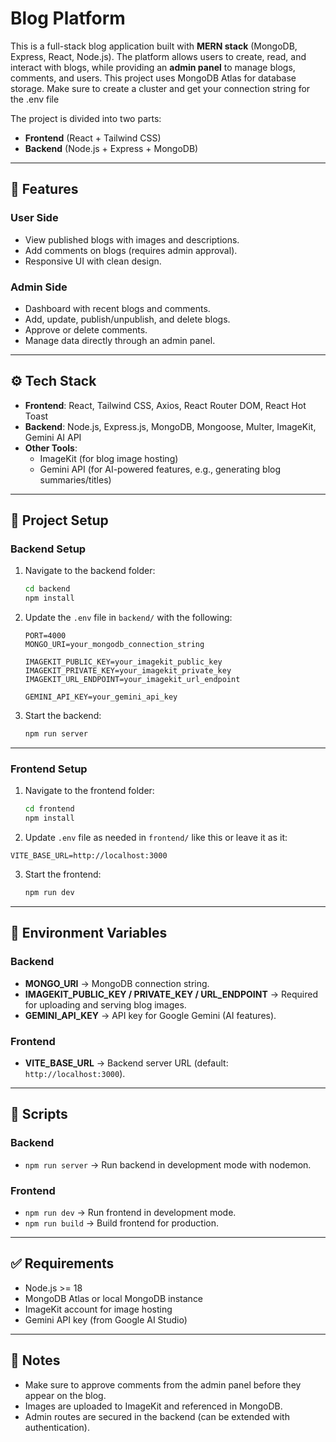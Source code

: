 # Blog Platform  

This is a full-stack blog application built with **MERN stack** (MongoDB, Express, React, Node.js). The platform allows users to create, read, and interact with blogs, while providing an **admin panel** to manage blogs, comments, and users.
This project uses MongoDB Atlas for database storage. Make sure to create a cluster and get your connection string for the .env file

The project is divided into two parts:  
- **Frontend** (React + Tailwind CSS)  
- **Backend** (Node.js + Express + MongoDB)  

---

## 🚀 Features  

### User Side  
- View published blogs with images and descriptions.  
- Add comments on blogs (requires admin approval).  
- Responsive UI with clean design.  

### Admin Side  
- Dashboard with recent blogs and comments.  
- Add, update, publish/unpublish, and delete blogs.  
- Approve or delete comments.  
- Manage data directly through an admin panel.  

---

## ⚙️ Tech Stack  

- **Frontend**: React, Tailwind CSS, Axios, React Router DOM, React Hot Toast  
- **Backend**: Node.js, Express.js, MongoDB, Mongoose, Multer, ImageKit, Gemini AI API  
- **Other Tools**:  
  - ImageKit (for blog image hosting)  
  - Gemini API (for AI-powered features, e.g., generating blog summaries/titles)  

---

## 📂 Project Setup  

### Backend Setup  
1. Navigate to the backend folder:  
   ```bash
   cd backend
   npm install
   ```  

2. Update the `.env` file in `backend/` with the following:  
   ```env
   PORT=4000
   MONGO_URI=your_mongodb_connection_string

   IMAGEKIT_PUBLIC_KEY=your_imagekit_public_key
   IMAGEKIT_PRIVATE_KEY=your_imagekit_private_key
   IMAGEKIT_URL_ENDPOINT=your_imagekit_url_endpoint

   GEMINI_API_KEY=your_gemini_api_key
   ```  

3. Start the backend:  
   ```bash
   npm run server
   ```  

---

### Frontend Setup  
1. Navigate to the frontend folder:  
   ```bash
   cd frontend
   npm install
   ```  

2.  Update `.env` file as needed in `frontend/` like this or leave it as it:  
   ```env
   VITE_BASE_URL=http://localhost:3000
   ```  

3. Start the frontend:  
   ```bash
   npm run dev
   ```  

---

## 🔑 Environment Variables  

### Backend  
- **MONGO_URI** → MongoDB connection string.  
- **IMAGEKIT_PUBLIC_KEY / PRIVATE_KEY / URL_ENDPOINT** → Required for uploading and serving blog images.  
- **GEMINI_API_KEY** → API key for Google Gemini (AI features).  

### Frontend  
- **VITE_BASE_URL** → Backend server URL (default: `http://localhost:3000`).  

---

## 📜 Scripts  

### Backend  
- `npm run server` → Run backend in development mode with nodemon.  

### Frontend  
- `npm run dev` → Run frontend in development mode.  
- `npm run build` → Build frontend for production.  

---

## ✅ Requirements  

- Node.js >= 18  
- MongoDB Atlas or local MongoDB instance  
- ImageKit account for image hosting  
- Gemini API key (from Google AI Studio)  

---

## 📌 Notes  

- Make sure to approve comments from the admin panel before they appear on the blog.  
- Images are uploaded to ImageKit and referenced in MongoDB.  
- Admin routes are secured in the backend (can be extended with authentication).
